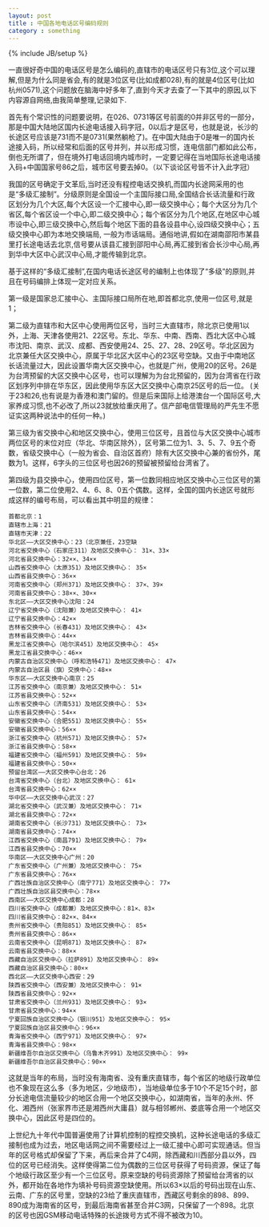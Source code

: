```yaml
---
layout: post
title : 中国各地电话区号编码规则
category : something
---
```

{% include JB/setup %}

一直很好奇中国的电话区号是怎么编码的,直辖市的电话区号只有3位,这个可以理解,但是为什么同是省会,有的就是3位区号(比如成都028),有的就是4位区号(比如杭州0571),这个问题放在脑海中好多年了,直到今天才去查了一下其中的原因,以下内容源自网络,由我简单整理,记录如下.

首先有个常识性的问题要说明，在026、0731等区号前面的0并非区号的一部分，那是中国大陆地区国内长途电话接入码字冠，0以后才是区号，也就是说，长沙的长途区号应该是731而不是0731(果然躺枪了)。在中国大陆由于0是唯一的国内长途接入码，所以经常和后面的区号并列，并以形成习惯，连电信部门都如此公布，倒也无所谓了，但在境外打电话回境内城市时，一定要记得在当地国际长途电话接入码+中国国家号86之后，城市区号要去掉0。（以下谈论区号皆不计入此字冠）

我国的区号确定于文革后,当时还没有程控电话交换机,而国内长途网采用的也是“多级汇接制”。分级原则是全国设一个主国际接口局,全国结合长话流量和行政区划分为几个大区,每个大区设一个汇接中心,即一级交换中心；每个大区分为几个省区,每个省区设一个中心,即二级交换中心；每个省区分为几个地区,在地区中心城市设中心,即三级交换中心,然后每个地区下面的县各设县中心,设四级交换中心；五级交换中心即为本地交换端局, 一般为市话端局。通俗地讲,假如在湖南邵阳市某县里打长途电话去北京,信号要从该县汇接到邵阳中心局,再汇接到省会长沙中心局,再到华中大区中心武汉中心局,才能传输到北京。

基于这样的“多级汇接制”,在国内电话长途区号的编制上也体现了“多级”的原则,并且在号码编排上体现一定对应关系。

第一级是国家总汇接中心、主国际接口局所在地,即首都北京,使用一位区号,就是1；

第二级为直辖市和大区中心使用两位区号，当时三大直辖市，除北京已使用1以外，上海、天津各使用21、22区号。东北、华东、中南、西南、西北大区中心城市沈阳、南京、武汉、成都、西安使用24、25、27、28、29区号。华北区因为北京兼任大区交换中心，原属于华北区大区中心的23区号空缺。又由于中南地区长话流量过大，因此设置华南大区交换中心，也就是广州，使用20的区号。26是为台湾预留的大区交换中心区号，也可以理解为为台北预留的，因为台湾省在行政区划序列中排在华东区，因此使用华东区大区交换中心南京25区号的后一位。 (关于23和26,也有说是为香港和澳门留的。但是后来国际上给港澳台一个国际区号,大家养成习惯,也不必改了,所以23就放给重庆用了。信产部电信管理局的严先生不愿证实这两种说法中的任何一种。)

第三级为省交换中心和地区交换中心，使用三位区号，且首位与大区交换中心城市两位区号的末位对应（华北、华南区除外），区号第二位为1、3、5、7、9五个奇数，省级交换中心（一般为省会、自治区首府）除有大区交换中心兼的省份外，尾数为1。这样，6字头的三位区号也因26的预留被预留给台湾省了。

第四级为县交换中心，使用四位区号，第一位数同相应地区交换中心三位区号的第一位数，第二位使用2、4、6、8、0五个偶数。这样，全国的国内长途区号就形成这样的编号布局，可以看出其中明显的规律：

    首都北京：1
    直辖市上海：21
    直辖市天津：22
    华北区——大区交换中心：23（北京兼任，23空缺 
    河北省交换中心（石家庄311）及地区交换中心： 31×、33×
    河北省县交换中心：32××、34××
    山西省交换中心（太原351）及地区交换中心： 35×
    山西省县交换中心：36××
    河南省交换中心（郑州371）及地区交换中心： 37×、39×
    河南省县交换中心：38××、30××
    东北区——大区交换中心沈阳：24
    辽宁省交换中心（沈阳兼）及地区交换中心： 41×
    辽宁省县交换中心：42××
    吉林省交换中心（长春431）及地区交换中心： 43×
    吉林省县交换中心：44××
    黑龙江省交换中心（哈尔滨451）及地区交换中心： 45×
    黑龙江省县交换中心：46××
    内蒙古自治区交换中心（呼和浩特471）及地区交换中心： 47×
    内蒙古自治区县（旗）交换中心：48××
    华东区——大区交换中心南京：25
    江苏省交换中心（南京兼）及地区交换中心： 51×
    江苏省县交换中心：52××
    山东省交换中心（济南531）及地区交换中心： 53×
    山东省县交换中心：54××
    安徽省交换中心（合肥551）及地区交换中心： 55×
    安徽省县交换中心：56××
    浙江省交换中心（杭州571）及地区交换中心： 57×
    浙江省县交换中心：58××
    福建省交换中心（福州591）及地区交换中心： 59×
    福建省县交换中心：50××
    预留台湾区——大区交换中心台北：26
    台湾省交换中心（台北）及地区交换中心： 61×
    台湾省县交换中心：62××
    华中区——大区交换中心武汉：27
    湖北省交换中心（武汉兼）及地区交换中心： 71×
    湖北省县交换中心：72××
    湖南省交换中心（长沙731）及地区交换中心： 73×
    湖南省县交换中心：74××
    江西省交换中心（南昌791）及地区交换中心： 79×
    江西省县交换中心：70××
    华南区——大区交换中心广州：20
    广东省交换中心（广州兼）及地区交换中心： 75×
    广东省县交换中心：76××
    广西壮族自治区交换中心（南宁771）及地区交换中心： 77×
    广西壮族自治区县交换中心：78××
    西南区——大区交换中心成都：28
    四川省交换中心（成都兼）及地区交换中心：81×、83×
    四川省县交换中心：82××、84××
    贵州省交换中心（贵阳851）及地区交换中心： 85×
    贵州省县交换中心：86××
    云南省交换中心（昆明871）及地区交换中心： 87×
    云南省县交换中心：88××
    西藏自治区交换中心（拉萨891）及地区交换中心： 89×
    西藏自治区县交换中心：80××
    西北区——大区交换中心西安：29
    陕西省交换中心（西安兼）及地区交换中心： 91×
    陕西省县交换中心：92××
    甘肃省交换中心（兰州931）及地区交换中心： 93×
    甘肃省县交换中心：94××
    宁夏回族自治区交换中心（银川951）及地区交换中心： 95×
    宁夏回族自治区县交换中心：96××
    青海省交换中心（西宁971）及地区交换中心： 97×
    青海省县交换中心：98××
    新疆维吾尔自治区交换中心（乌鲁木齐991）及地区交换中心： 99×
    新疆维吾尔自治区县交换中心：90××

这就是当年的布局，当时没有海南省、没有重庆直辖市，每个省区的地级行政单位也不象现在这么多（多为地区，少地级市），当地级单位多于10个不足15个时，部分长途电信流量较少的地区合用一个地区交换中心，如湖南省，当年的永州、怀化、湘西州（张家界市还是湘西州大庸县）就与相邻郴州、娄底等合用一个地区交换中心，因此区号是四位的。

上世纪九十年代中国普遍使用了计算机控制的程控交换机，这种长途电话的多级汇接制也成为过去，地区电话网之间不需要经过上一级汇接中心即可实现通话。但当年的区号格式却保留了下来，再后来合并了C4网，除西藏和川西部分县以外，四位的区号已经消失。这样使得第二位为偶数的三位区号获得了号码资源，保证了每个地级行政区至少有一个三位区号。原来空缺的号码资源除了预留给台湾省的以外，都开始在各地作为填补号码资源空缺使用。所以63×以后的号码出现在山东、云南、广东的区号里，空缺的23给了重庆直辖市，西藏区号剩余的898、899、890成为海南省的区号，到最后海南省甚至合并C3网，只保留了一个898。北京的区号也因GSM移动电话特殊的长途拨号方式不得不被改为10。